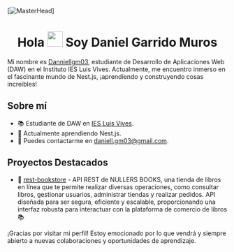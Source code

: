 [![MasterHead](https://i.pinimg.com/originals/77/ca/a3/77caa32884d735d439ade45ba37feaf2.gif)]
<h1 align="center">Hola <img src="https://media.giphy.com/media/hvRJCLFzcasrR4ia7z/giphy.gif" width="35"> Soy Daniel Garrido Muros</h1>


Mi nombre es [Danniellgm03](https://github.com/Danniellgm03), estudiante de Desarrollo de Aplicaciones Web (DAW) en el Instituto IES Luis Vives. Actualmente, me encuentro inmerso en el fascinante mundo de Nest.js, ¡aprendiendo y construyendo cosas increíbles!

## Sobre mí
- 📚 Estudiante de DAW en [IES Luis Vives](https://www.iesluisvives.es/).
- 🌱 Actualmente aprendiendo Nest.js.
- 📧 Puedes contactarme en [daniell.gm03@gmail.com](mailto:daniell.gm03@gmail.com).

## Proyectos Destacados
- 🚀 [rest-bookstore](https://github.com/Danniellgm03/rest-bookstore) - API REST de NULLERS BOOKS, una tienda de libros en línea que te permite realizar diversas operaciones, como consultar libros, gestionar usuarios, administrar tiendas y realizar pedidos. API diseñada para ser segura, eficiente y escalable, proporcionando una interfaz robusta para interactuar con la plataforma de comercio de libros 📚

¡Gracias por visitar mi perfil! Estoy emocionado por lo que vendrá y siempre abierto a nuevas colaboraciones y oportunidades de aprendizaje.
